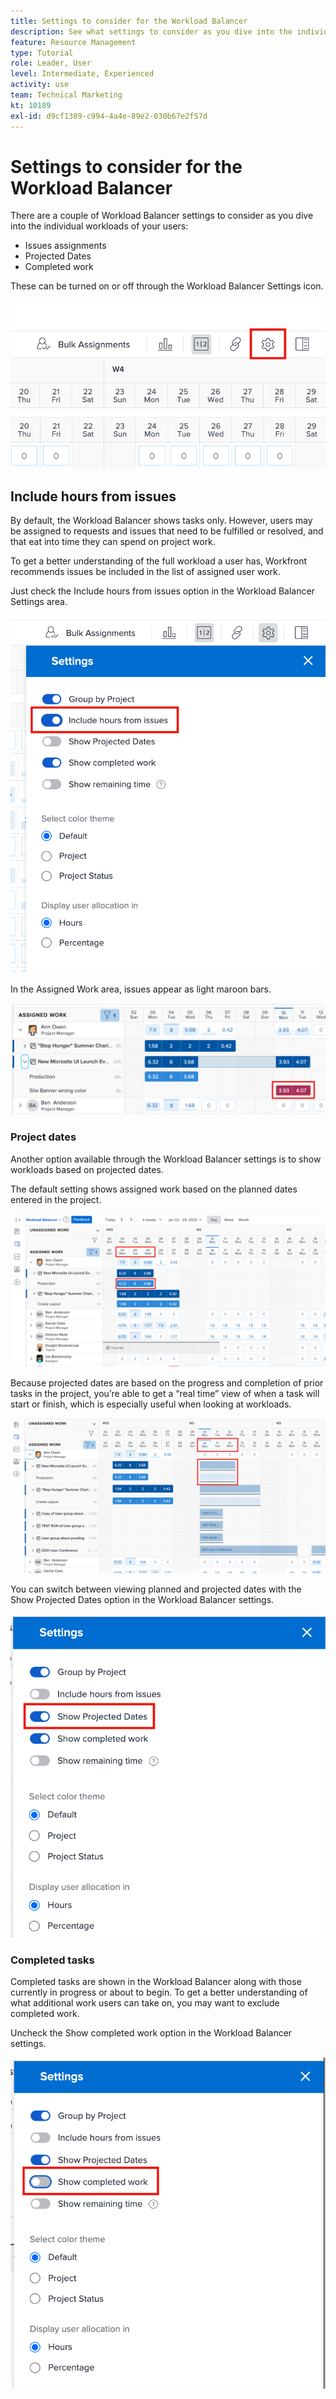 ```yaml
---
title: Settings to consider for the Workload Balancer
description: See what settings to consider as you dive into the individual workloads of your users.
feature: Resource Management
type: Tutorial
role: Leader, User
level: Intermediate, Experienced
activity: use
team: Technical Marketing
kt: 10189
exl-id: d9cf1309-c994-4a4e-89e2-030b67e2f57d
---
```

# Settings to consider for the Workload Balancer

There are a couple of Workload Balancer settings to consider as you dive into the individual workloads of your users:

* Issues assignments
* Projected Dates
* Completed work


These can be turned on or off through the Workload Balancer Settings icon.

![Workload Balancer settings icon](assets/STC_01.png)

## Include hours from issues

By default, the Workload Balancer shows tasks only. However, users may be assigned to requests and issues that need to be fulfilled or resolved, and that eat into time they can spend on project work.

To get a better understanding of the full workload a user has, Workfront recommends issues be included in the list of assigned user work.

Just check the Include hours from issues option in the Workload Balancer Settings area.

![include hours from issues](assets/STC_02.png)

In the Assigned Work area, issues appear as light maroon bars.

![issues highlight](assets/STC_03.png)

### Project dates

Another option available through the Workload Balancer settings is to show workloads based on projected dates.

The default setting shows assigned work based on the planned dates entered in the project.

![assigned work with time frame](assets/STC_04.png)

Because projected dates are based on the progress and completion of prior tasks in the project, you’re able to get a “real time” view of when a task will start or finish, which is especially useful when looking at workloads.

![real time time frame](assets/STC_05.png)

You can switch between viewing planned and projected dates with the Show Projected Dates option in the Workload Balancer settings.

![show projected dates](assets/STC_06.png)

### Completed tasks

Completed tasks are shown in the Workload Balancer along with those currently in progress or about to begin. To get a better understanding of what additional work users can take on, you may want to exclude completed work.

Uncheck the Show completed work option in the Workload Balancer settings.

![show completed work](assets/STC_07.png)
